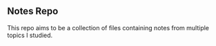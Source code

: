 ## Notes Repo
This repo aims to be a collection of files containing notes from multiple topics I studied.

